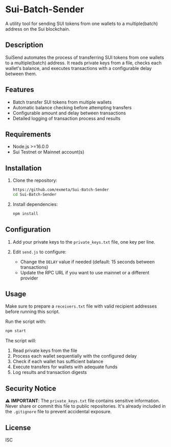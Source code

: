 # Sui-Batch-Sender

A utility tool for sending SUI tokens from one wallets to a multiple(batch) address on the Sui blockchain.

## Description

SuiSend automates the process of transferring SUI tokens from one wallets to a multiple(batch) address. It reads private keys from a file, checks each wallet's balance, and executes transactions with a configurable delay between them.

## Features

- Batch transfer SUI tokens from multiple wallets
- Automatic balance checking before attempting transfers
- Configurable amount and delay between transactions
- Detailed logging of transaction process and results

## Requirements

- Node.js >=16.0.0
- Sui Testnet or Mainnet account(s)

## Installation

1. Clone the repository:
   ```bash
   https://github.com/exmeta/Sui-Batch-Sender
   cd Sui-Batch-Sender
   ```

2. Install dependencies:
   ```bash
   npm install
   ```

## Configuration

1. Add your private keys to the `private_keys.txt` file, one key per line.

2. Edit `send.js` to configure:
   - Change the `DELAY` value if needed (default: 15 seconds between transactions)
   - Update the RPC URL if you want to use mainnet or a different provider

## Usage
Make sure to prepare a `receivers.txt` file with valid recipient addresses before running this script.

Run the script with:

```bash
npm start
```

The script will:
1. Read private keys from the file
2. Process each wallet sequentially with the configured delay
3. Check if each wallet has sufficient balance
4. Execute transfers for wallets with adequate funds
5. Log results and transaction digests

## Security Notice

⚠️ **IMPORTANT**: The `private_keys.txt` file contains sensitive information. Never share or commit this file to public repositories. It's already included in the `.gitignore` file to prevent accidental exposure.

## License

ISC
